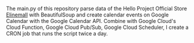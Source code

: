 The main.py of this repository parse data of the Hello Project Official Store [Elinemall](https://www.elineupmall.com/) with BeautifulSoup and create calendar events on Google Calendar with the Google Calendar API. Combine with Google Cloud's Cloud Function, Google Cloud Pub/Sub, Google Cloud Scheduler, I create a CRON job that runs the script twice a day.


